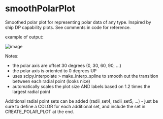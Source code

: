 # smoothPolarPlot
Smoothed polar plot for representing polar data of any type. Inspired by ship DP capability plots.
See comments in code for reference. 

example of output:

![image](https://github.com/user-attachments/assets/8cbd415a-69df-4108-a6c2-d956175c72b4)

Notes: 
- the polar axis are offset 30 degrees (0, 30, 60, 90, ...)
- the polar axis is oriented to 0 degrees UP
- uses scipy.interpolate > make_interp_spline to smooth out the transition between each radial point (looks nice)
- automatically scales the plot size AND labels based on 1.2 times the largest radial point

Additional radial point sets can be added (radii_set4, radii_set5, ...) - just be sure to define a COLOR for each additional set, and include the set in CREATE_POLAR_PLOT at the end. 
